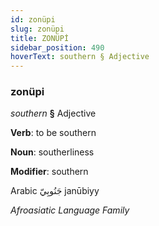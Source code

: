 ```yaml
---
id: zonüpi
slug: zonüpi
title: ZONÜPİ
sidebar_position: 490
hoverText: southern § Adjective
---
```


### zonüpi

*southern* **§** Adjective

**Verb**: to be southern

**Noun**: southerliness

**Modifier**: southern

Arabic جَنُوبِيّ janūbiyy 

*Afroasiatic Language Family*
